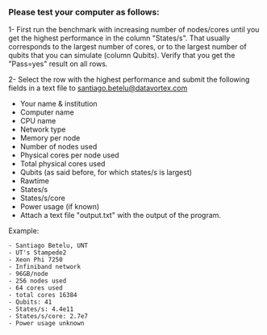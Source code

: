 ### Please test your computer as follows:

1- First run the benchmark with increasing number of nodes/cores until you get the highest performance in the column "States/s". That usually corresponds to the 
largest number of cores, or to the largest number of qubits that you can simulate (column Qubits). 
Verify that you get the "Pass=yes" result on all rows.

2- Select the row with the highest performance and submit the following fields in a text file to santiago.betelu@datavortex.com 
- Your name & institution
- Computer name
- CPU name
- Network type
- Memory per node
- Number of nodes used
- Physical cores per node used
- Total physical cores used
- Qubits (as said before, for which states/s is largest) 
- Rawtime 
- States/s 
- States/s/core
- Power usage (if known)
- Attach a text file "output.txt" with the output of the program.

Example:
```
- Santiago Betelu, UNT
- UT's Stampede2
- Xeon Phi 7250
- Infiniband network
- 96GB/node
- 256 nodes used
- 64 cores used
- total cores 16384
- Qubits: 41
- States/s: 4.4e11
- States/s/core: 2.7e7
- Power usage unknown
```
